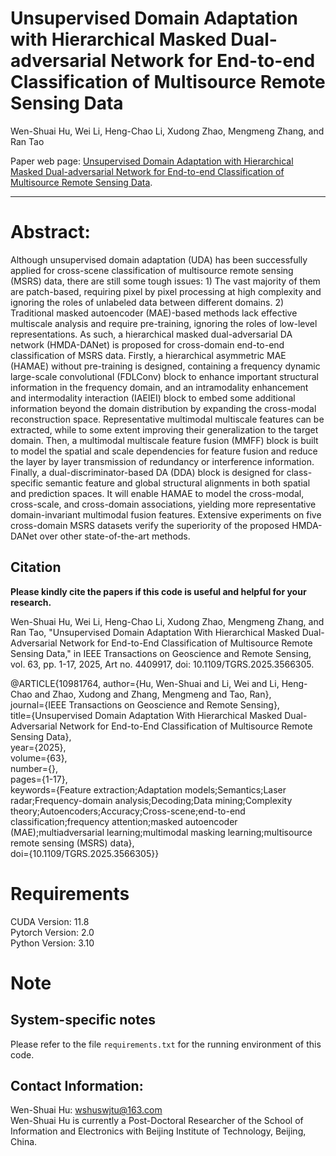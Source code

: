 # Unsupervised Domain Adaptation with Hierarchical Masked Dual-adversarial Network for End-to-end Classification of Multisource Remote Sensing Data

Wen-Shuai Hu, Wei Li, Heng-Chao Li, Xudong Zhao, Mengmeng Zhang, and Ran Tao

Paper web page: [Unsupervised Domain Adaptation with Hierarchical Masked Dual-adversarial Network for End-to-end Classification of Multisource Remote Sensing Data](https://xplorestaging.ieee.org/document/10981764).
___________

# Abstract:
Although unsupervised domain adaptation (UDA) has been successfully applied for cross-scene classification of multisource remote sensing (MSRS) data, there are still some tough issues: 1) The vast majority of them are patch-based, requiring pixel by pixel processing at high complexity and ignoring the roles of unlabeled data between different domains. 2) Traditional masked autoencoder (MAE)-based methods lack effective multiscale analysis and require pre-training, ignoring the roles of low-level representations. As such, a hierarchical masked dual-adversarial DA network (HMDA-DANet) is proposed for cross-domain end-to-end classification of MSRS data. Firstly, a hierarchical asymmetric MAE (HAMAE) without pre-training is designed, containing a frequency dynamic large-scale convolutional (FDLConv) block to enhance important structural information in the frequency domain, and an intramodality enhancement and intermodality interaction (IAEIEI) block to embed some additional information beyond the domain distribution by expanding the cross-modal reconstruction space. Representative multimodal multiscale features can be extracted, while to some extent improving their generalization to the target domain. Then, a multimodal multiscale feature fusion (MMFF) block is built to model the spatial and scale dependencies for feature fusion and reduce the layer by layer transmission of redundancy or interference information. Finally, a dual-discriminator-based DA (DDA) block is designed for class-specific semantic feature and global structural alignments in both spatial and prediction spaces. It will enable HAMAE to model the cross-modal, cross-scale, and cross-domain associations, yielding more representative domain-invariant multimodal fusion features. Extensive experiments on five cross-domain MSRS datasets verify the superiority of the proposed HMDA-DANet over other state-of-the-art methods.

Citation
---------------------
**Please kindly cite the papers if this code is useful and helpful for your research.**

Wen-Shuai Hu, Wei Li, Heng-Chao Li, Xudong Zhao, Mengmeng Zhang, and Ran Tao, "Unsupervised Domain Adaptation With Hierarchical Masked Dual-Adversarial Network for End-to-End Classification of Multisource Remote Sensing Data," in IEEE Transactions on Geoscience and Remote Sensing, vol. 63, pp. 1-17, 2025, Art no. 4409917, doi: 10.1109/TGRS.2025.3566305. <br>

@ARTICLE{10981764,
  author={Hu, Wen-Shuai and Li, Wei and Li, Heng-Chao and Zhao, Xudong and Zhang, Mengmeng and Tao, Ran},<br>
  journal={IEEE Transactions on Geoscience and Remote Sensing}, <br>
  title={Unsupervised Domain Adaptation With Hierarchical Masked Dual-Adversarial Network for End-to-End Classification of Multisource Remote Sensing Data}, <br>
  year={2025},<br>
  volume={63},<br>
  number={},<br>
  pages={1-17},<br>
  keywords={Feature extraction;Adaptation models;Semantics;Laser radar;Frequency-domain analysis;Decoding;Data mining;Complexity theory;Autoencoders;Accuracy;Cross-scene;end-to-end classification;frequency attention;masked autoencoder (MAE);multiadversarial learning;multimodal masking learning;multisource remote sensing (MSRS) data},<br>
  doi={10.1109/TGRS.2025.3566305}}


# Requirements

CUDA Version: 11.8 <br>
Pytorch Version: 2.0 <br>
Python Version: 3.10 <br>

# Note
System-specific notes
---------------------
Please refer to the file `requirements.txt` for the running environment of this code.

Contact Information:
--------------------

Wen-Shuai Hu: wshuswjtu@163.com<br>
Wen-Shuai Hu is currently a Post-Doctoral Researcher of the School of Information and Electronics with Beijing Institute of Technology, Beijing, China. 
